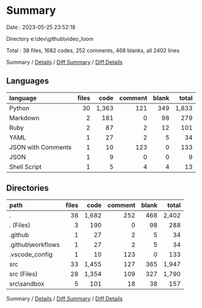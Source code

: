 # Summary

Date : 2023-05-25 23:52:18

Directory e:\\dev\\github\\video_loom

Total : 38 files,  1682 codes, 252 comments, 468 blanks, all 2402 lines

Summary / [Details](details.md) / [Diff Summary](diff.md) / [Diff Details](diff-details.md)

## Languages
| language | files | code | comment | blank | total |
| :--- | ---: | ---: | ---: | ---: | ---: |
| Python | 30 | 1,363 | 121 | 349 | 1,833 |
| Markdown | 2 | 181 | 0 | 98 | 279 |
| Ruby | 2 | 87 | 2 | 12 | 101 |
| YAML | 1 | 27 | 2 | 5 | 34 |
| JSON with Comments | 1 | 10 | 123 | 0 | 133 |
| JSON | 1 | 9 | 0 | 0 | 9 |
| Shell Script | 1 | 5 | 4 | 4 | 13 |

## Directories
| path | files | code | comment | blank | total |
| :--- | ---: | ---: | ---: | ---: | ---: |
| . | 38 | 1,682 | 252 | 468 | 2,402 |
| . (Files) | 3 | 190 | 0 | 98 | 288 |
| .github | 1 | 27 | 2 | 5 | 34 |
| .github\\workflows | 1 | 27 | 2 | 5 | 34 |
| .vscode_config | 1 | 10 | 123 | 0 | 133 |
| src | 33 | 1,455 | 127 | 365 | 1,947 |
| src (Files) | 28 | 1,354 | 109 | 327 | 1,790 |
| src\\sandbox | 5 | 101 | 18 | 38 | 157 |

Summary / [Details](details.md) / [Diff Summary](diff.md) / [Diff Details](diff-details.md)